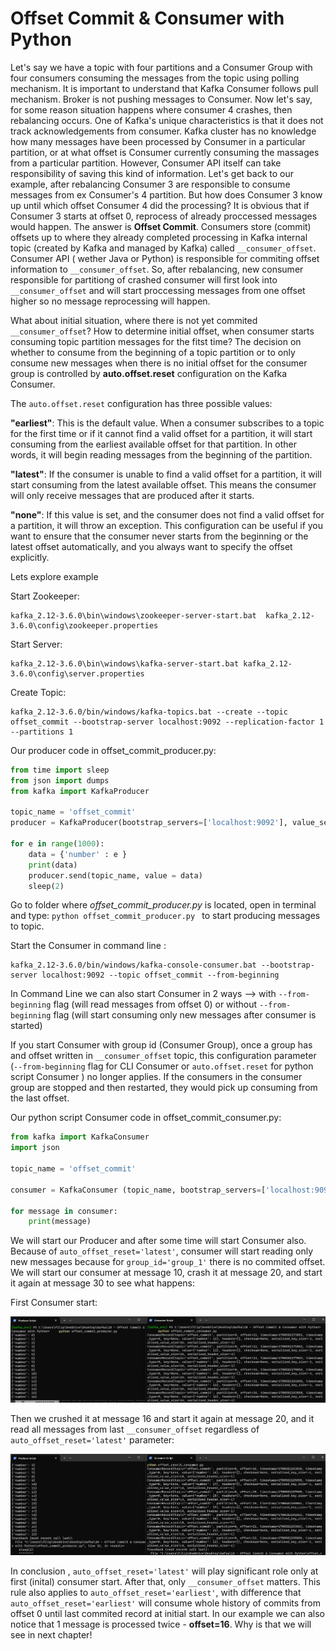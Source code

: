 # Offset Commit & Consumer with Python

Let's say we have a topic with four partitions and a Consumer Group with four consumers consuming the messages from the topic using polling mechanism. It is important to understand that Kafka Consumer follows pull mechanism. Broker is not pushing messages to Consumer. Now let's say, for some reason situation happens where consumer 4 crashes, then rebalancing occurs. One of Kafka's unique characteristics is that it does not track acknowledgements from consumer. Kafka cluster has no knowledge how many messages have been processed by Consumer in a particular partition, or at what offset is Consumer currently consuming the massages from a particular partition. However, Consumer API itself can take responsibility of saving this kind of information. Let's get back to our example, after rebalancing Consumer 3 are responsible to consume messages from ex Consumer's 4 partition. But how does Consumer 3 know up until which offset Consumer 4 did the processing? It is obvious that if Consumer 3 starts at offset 0, reprocess of already proccessed messages would happen. The answer is **Offset Commit**. Consumers store (commit) offsets up to where they already completed processing in Kafka internal topic (created by Kafka and managed by Kafka) called ```__consumer_offset```. Consumer API ( wether Java or Python) is responsible for commiting offset information to ```__consumer_offset```. So, after rebalancing, new consumer responsible for partitiong of crashed consumer will first look into ```__consumer_offset``` and will start proccessing messages from one offset higher so no message reprocessing will happen.

What about initial situation, where there is not yet commited ```__consumer_offset```? How to determine initial offset, when consumer starts consuming topic partition messages for the fitst time?
The decision on whether to consume from the beginning of a topic partition or to only consume new messages when there is no initial offset for the consumer group is controlled by **auto.offset.reset** configuration on the Kafka Consumer.

The ```auto.offset.reset``` configuration has three possible values:

**"earliest"**: This is the default value. When a consumer subscribes to a topic for the first time or if it cannot find a valid offset for a partition, it will start consuming from the earliest available offset for that partition. In other words, it will begin reading messages from the beginning of the partition.

**"latest"**: If the consumer is unable to find a valid offset for a partition, it will start consuming from the latest available offset. This means the consumer will only receive messages that are produced after it starts.

**"none"**: If this value is set, and the consumer does not find a valid offset for a partition, it will throw an exception. This configuration can be useful if you want to ensure that the consumer never starts from the beginning or the latest offset automatically, and you always want to specify the offset explicitly.

Lets explore example

Start Zookeeper:

    kafka_2.12-3.6.0\bin\windows\zookeeper-server-start.bat  kafka_2.12-3.6.0\config\zookeeper.properties

Start Server:
    
    kafka_2.12-3.6.0\bin\windows\kafka-server-start.bat kafka_2.12-3.6.0\config\server.properties 

Create Topic:
    
    kafka_2.12-3.6.0/bin/windows/kafka-topics.bat --create --topic offset_commit --bootstrap-server localhost:9092 --replication-factor 1 --partitions 1

Our producer code in offset_commit_producer.py:

```python
from time import sleep
from json import dumps
from kafka import KafkaProducer

topic_name = 'offset_commit'
producer = KafkaProducer(bootstrap_servers=['localhost:9092'], value_serializer = lambda x: dumps(x).encode('utf-8'))

for e in range(1000):
    data = {'number' : e }
    print(data)
    producer.send(topic_name, value = data)
    sleep(2) 
```

Go to folder where *offset_commit_producer.py* is located, open in terminal and type:
```python offset_commit_producer.py ``` 
to start producing messages to topic.

Start the Consumer in command line :
    
    kafka_2.12-3.6.0/bin/windows/kafka-console-consumer.bat --bootstrap-server localhost:9092 --topic offset_commit --from-beginning

In Command Line we can also start Consumer in 2 ways --> with ```--from-beginning``` flag (will read messages from offset 0) or without ```--from-beginning``` flag (will start consuming only new messages after consumer is started)

If you start Consumer with group id (Consumer Group), once a group has and offset written in ```__consumer_offset``` topic, this configuration parameter (```--from-beginning``` flag for CLI Consumer or ```auto.offset.reset``` for python script Consumer ) no longer applies. If the consumers in the consumer group are stopped and then restarted, they would pick up consuming from the last offset.

Our python script Consumer code in offset_commit_consumer.py:

```python
from kafka import KafkaConsumer
import json

topic_name = 'offset_commit'

consumer = KafkaConsumer (topic_name, bootstrap_servers=['localhost:9092'], value_deserializer=lambda m: json.loads(m.decode('utf-8')),group_id='group_1', auto_offset_reset='latest')

for message in consumer:
    print(message)

```

We will start our Producer and after some time will start Consumer also. Because of ```auto_offset_reset='latest'```, consumer will start reading only new messages because for ```group_id='group_1'``` there is no commited offset. We will start our consumer at message 10, crash it at message 20, and start it again at message 30 to see what happens:

First Consumer start:

![Alt text](image.png)

Then we crushed it at message 16 and start it again at message 20, and it read all messages from last ```__consumer_offset``` regardless of ```auto_offset_reset='latest'``` parameter:

![Alt text](image-1.png)

In conclusion , ```auto_offset_reset='latest'``` will play significant role only at first (inital) consumer start. After that, only ```__consumer_offset``` matters. This rule also applies to ```auto_offset_reset='earliest'```, with difference that ```auto_offset_reset='earliest'``` will consume whole history of commits from offset 0 until last commited record at initial start. In our example we can also notice that 1 message is processed twice - **offset=16**. Why is that we will see in next chapter!